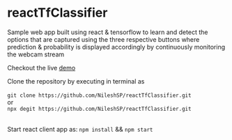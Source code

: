 # reactTfClassifier
Sample web app built using react & tensorflow to learn and detect the options that are captured using the three respective buttons where prediction & probability is displayed accordingly by continuously monitoring the webcam stream

Checkout the live [demo](https://nileshsp.github.io/reactTfClassifier)

Clone the repository by executing in terminal as 
<br/>
<br/>
`git clone https://github.com/NileshSP/reactTfClassifier.git` 
<br/>
or 
<br/>
`npx degit https://github.com/NileshSP/reactTfClassifier.git`
<br/>
<br/>

Start react client app as:
 `npm install` && `npm start`
